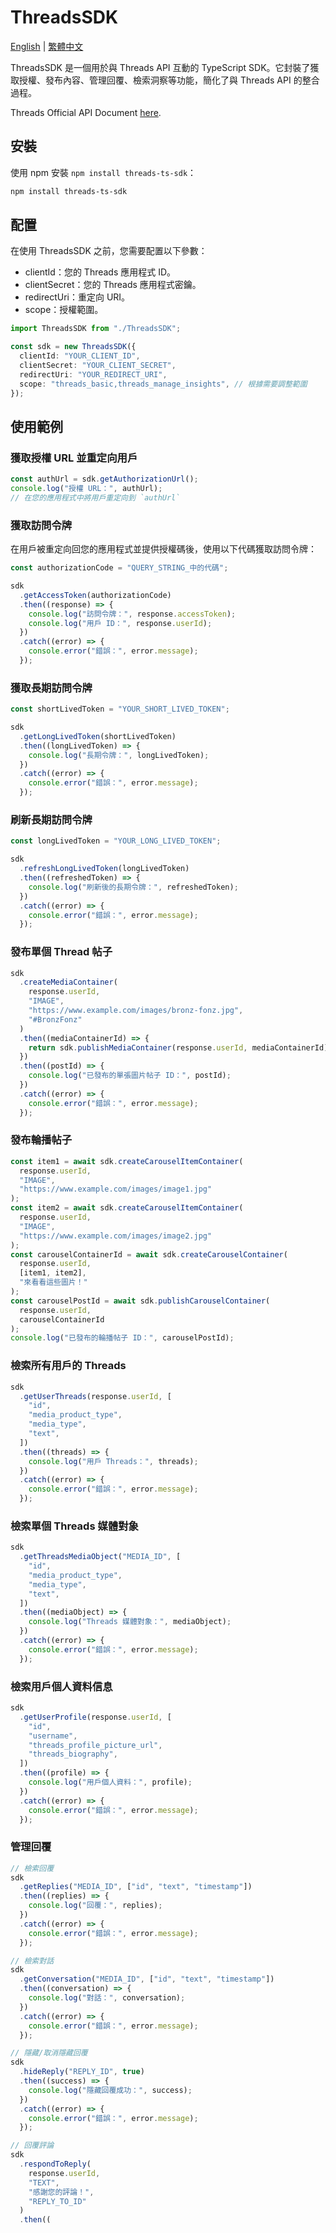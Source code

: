 # ThreadsSDK

[English](./README.md) | [繁體中文](./README_zh-TW.md)

ThreadsSDK 是一個用於與 Threads API 互動的 TypeScript SDK。它封裝了獲取授權、發布內容、管理回覆、檢索洞察等功能，簡化了與 Threads API 的整合過程。

Threads Official API Document [here](https://developers.facebook.com/docs/threads).

## 安裝

使用 npm 安裝 `npm install threads-ts-sdk`：

```sh
npm install threads-ts-sdk
```

## 配置

在使用 ThreadsSDK 之前，您需要配置以下參數：

- clientId：您的 Threads 應用程式 ID。
- clientSecret：您的 Threads 應用程式密鑰。
- redirectUri：重定向 URI。
- scope：授權範圍。

```typescript
import ThreadsSDK from "./ThreadsSDK";

const sdk = new ThreadsSDK({
  clientId: "YOUR_CLIENT_ID",
  clientSecret: "YOUR_CLIENT_SECRET",
  redirectUri: "YOUR_REDIRECT_URI",
  scope: "threads_basic,threads_manage_insights", // 根據需要調整範圍
});
```

## 使用範例

### 獲取授權 URL 並重定向用戶

```typescript
const authUrl = sdk.getAuthorizationUrl();
console.log("授權 URL：", authUrl);
// 在您的應用程式中將用戶重定向到 `authUrl`
```

### 獲取訪問令牌

在用戶被重定向回您的應用程式並提供授權碼後，使用以下代碼獲取訪問令牌：

```typescript
const authorizationCode = "QUERY_STRING_中的代碼";

sdk
  .getAccessToken(authorizationCode)
  .then((response) => {
    console.log("訪問令牌：", response.accessToken);
    console.log("用戶 ID：", response.userId);
  })
  .catch((error) => {
    console.error("錯誤：", error.message);
  });
```

### 獲取長期訪問令牌

```typescript
const shortLivedToken = "YOUR_SHORT_LIVED_TOKEN";

sdk
  .getLongLivedToken(shortLivedToken)
  .then((longLivedToken) => {
    console.log("長期令牌：", longLivedToken);
  })
  .catch((error) => {
    console.error("錯誤：", error.message);
  });
```

### 刷新長期訪問令牌

```typescript
const longLivedToken = "YOUR_LONG_LIVED_TOKEN";

sdk
  .refreshLongLivedToken(longLivedToken)
  .then((refreshedToken) => {
    console.log("刷新後的長期令牌：", refreshedToken);
  })
  .catch((error) => {
    console.error("錯誤：", error.message);
  });
```

### 發布單個 Thread 帖子

```typescript
sdk
  .createMediaContainer(
    response.userId,
    "IMAGE",
    "https://www.example.com/images/bronz-fonz.jpg",
    "#BronzFonz"
  )
  .then((mediaContainerId) => {
    return sdk.publishMediaContainer(response.userId, mediaContainerId);
  })
  .then((postId) => {
    console.log("已發布的單張圖片帖子 ID：", postId);
  })
  .catch((error) => {
    console.error("錯誤：", error.message);
  });
```

### 發布輪播帖子

```typescript
const item1 = await sdk.createCarouselItemContainer(
  response.userId,
  "IMAGE",
  "https://www.example.com/images/image1.jpg"
);
const item2 = await sdk.createCarouselItemContainer(
  response.userId,
  "IMAGE",
  "https://www.example.com/images/image2.jpg"
);
const carouselContainerId = await sdk.createCarouselContainer(
  response.userId,
  [item1, item2],
  "來看看這些圖片！"
);
const carouselPostId = await sdk.publishCarouselContainer(
  response.userId,
  carouselContainerId
);
console.log("已發布的輪播帖子 ID：", carouselPostId);
```

### 檢索所有用戶的 Threads

```typescript
sdk
  .getUserThreads(response.userId, [
    "id",
    "media_product_type",
    "media_type",
    "text",
  ])
  .then((threads) => {
    console.log("用戶 Threads：", threads);
  })
  .catch((error) => {
    console.error("錯誤：", error.message);
  });
```

### 檢索單個 Threads 媒體對象

```typescript
sdk
  .getThreadsMediaObject("MEDIA_ID", [
    "id",
    "media_product_type",
    "media_type",
    "text",
  ])
  .then((mediaObject) => {
    console.log("Threads 媒體對象：", mediaObject);
  })
  .catch((error) => {
    console.error("錯誤：", error.message);
  });
```

### 檢索用戶個人資料信息

```typescript
sdk
  .getUserProfile(response.userId, [
    "id",
    "username",
    "threads_profile_picture_url",
    "threads_biography",
  ])
  .then((profile) => {
    console.log("用戶個人資料：", profile);
  })
  .catch((error) => {
    console.error("錯誤：", error.message);
  });
```

### 管理回覆

```typescript
// 檢索回覆
sdk
  .getReplies("MEDIA_ID", ["id", "text", "timestamp"])
  .then((replies) => {
    console.log("回覆：", replies);
  })
  .catch((error) => {
    console.error("錯誤：", error.message);
  });

// 檢索對話
sdk
  .getConversation("MEDIA_ID", ["id", "text", "timestamp"])
  .then((conversation) => {
    console.log("對話：", conversation);
  })
  .catch((error) => {
    console.error("錯誤：", error.message);
  });

// 隱藏/取消隱藏回覆
sdk
  .hideReply("REPLY_ID", true)
  .then((success) => {
    console.log("隱藏回覆成功：", success);
  })
  .catch((error) => {
    console.error("錯誤：", error.message);
  });

// 回覆評論
sdk
  .respondToReply(
    response.userId,
    "TEXT",
    "感謝您的評論！",
    "REPLY_TO_ID"
  )
  .then((
```

